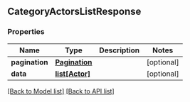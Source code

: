 ## CategoryActorsListResponse

### Properties
Name | Type | Description | Notes
------------ | ------------- | ------------- | -------------
**pagination** | [**Pagination**](#Pagination) |  | [optional] 
**data** | [**list[Actor]**](#Actor) |  | [optional] 

[[Back to Model list]](#documentation-for-models) [[Back to API list]](#documentation-for-api-endpoints)


